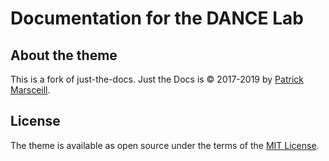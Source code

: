# Documentation for the DANCE Lab
## About the theme
This is a fork of just-the-docs.
Just the Docs is &copy; 2017-2019 by <a href="http://patrickmarsceill.com"> Patrick Marsceill</a>.

## License

The theme is available as open source under the terms of the <a href="http://opensource.org/licenses/MIT"> MIT License</a>.
